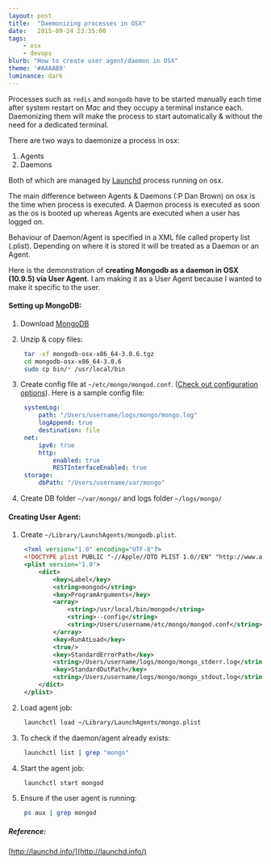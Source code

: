```yaml
---
layout: post
title:  "Daemonizing processes in OSX"
date:   2015-09-24 23:35:00
tags:
    - osx
    - devops
blurb: "How to create user agent/daemon in OSX"
theme: '#A4AAB9'
luminance: dark
---
```


Processes such as `redis` and `mongodb` have to be started manually each time after system restart on *Mac* and they occupy a terminal instance each. Daemonizing them will make the process to start automatically & without the need for a dedicated terminal.

There are two ways to daemonize a process in osx:

1. Agents
2. Daemons

Both of which are managed by [Launchd](https://en.wikipedia.org/wiki/Launchd) process running on osx.

The main difference between Agents & Daemons (:P Dan Brown) on osx is the time when process is executed.
A Daemon process is executed as soon as the os is booted up whereas Agents are executed when a user has logged on.

Behaviour of Daemon/Agent is specified in a XML file called property list (.plist). Depending on where it is stored it will be treated as a Daemon or an Agent.

Here is the demonstration of **creating Mongodb as a daemon in OSX (10.9.5) via User Agent**. I am making it as a User Agent because I wanted to make it specific to the user.

#### Setting up MongoDB:
1. Download [MongoDB](https://www.mongodb.org/)

2. Unzip & copy files:

   ``` bash
    tar -xf mongodb-osx-x86_64-3.0.6.tgz
    cd mongodb-osx-x86_64-3.0.6
    sudo cp bin/* /usr/local/bin
   ```

3. Create config file at `~/etc/mongo/mongod.conf`. ([Check out configuration options](http://docs.mongodb.org/manual/reference/configuration-options/)). Here is a sample config file:

   ```yaml
    systemLog:
        path: "/Users/username/logs/mongo/mongo.log"
        logAppend: true
        destination: file
    net:
        ipv6: true
        http:
            enabled: true
            RESTInterfaceEnabled: true
    storage:
        dbPath: "/Users/username/var/mongo"
   ```

4. Create DB folder `~/var/mongo/` and logs folder `~/logs/mongo/`

#### Creating User Agent:

1. Create `~/Library/LaunchAgents/mongodb.plist`.

   ```xml
    <?xml version="1.0" encoding="UTF-8"?>
    <!DOCTYPE plist PUBLIC "-//Apple//DTD PLIST 1.0//EN" "http://www.apple.com/DTDs/PropertyList-1.0.dtd">
    <plist version="1.0">
        <dict>
            <key>Label</key>
            <string>mongod</string>
            <key>ProgramArguments</key>
            <array>
                <string>/usr/local/bin/mongod</string>
                <string>--config</string>
                <string>/Users/username/etc/mongo/mongod.conf</string>
            </array>
            <key>RunAtLoad</key>
            <true/>
            <key>StandardErrorPath</key>
            <string>/Users/username/logs/mongo/mongo_stderr.log</string>
            <key>StandardOutPath</key>
            <string>/Users/username/logs/mongo/mongo_stdout.log</string>
        </dict>
    </plist>
   ```

2. Load agent job:

   ```bash
    launchctl load ~/Library/LaunchAgents/mongo.plist
   ```

3. To check if the daemon/agent already exists:

   ```bash
    launchctl list | grep "mongo"
   ```

4. Start the agent job:

   ```bash
    launchctl start mongod
   ```

5. Ensure if the user agent is running:

   ```bash
    ps aux | grep mongod
   ```

##### Reference:
[http://launchd.info/](http://launchd.info/)

